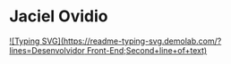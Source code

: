 # Jaciel Ovidio

[![Typing SVG](https://readme-typing-svg.demolab.com/?lines=Desenvolvidor Front-End;Second+line+of+text)](https://git.io/typing-svg)
